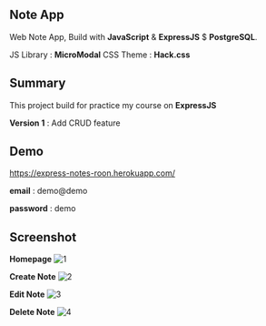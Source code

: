 ## Note App

Web Note App, Build with **JavaScript** & **ExpressJS** $ **PostgreSQL**.

JS Library : **MicroModal**
CSS Theme : **Hack.css**

## Summary

This project build for practice my course on **ExpressJS**

**Version 1** : Add CRUD feature

## Demo

https://express-notes-roon.herokuapp.com/

**email** : demo@demo

**password** : demo

## Screenshot

**Homepage**
![1](https://i.ibb.co/PgLxw7g/Screenshot-2020-03-05-My-Notes.png)

**Create Note**
![2](https://i.ibb.co/hWYzTRZ/Screenshot-2020-03-05-My-Notes-1.png)

**Edit Note**
![3](https://i.ibb.co/dbhWBC6/Screenshot-2020-03-05-My-Notes-3.png)

**Delete Note**
![4](https://i.ibb.co/T0WG7Pp/Screenshot-2020-03-05-My-Notes-2.png)

